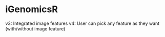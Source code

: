 # iGenomicsR
v3: Integrated image features
v4: User can pick any feature as they want (with/without image feature)